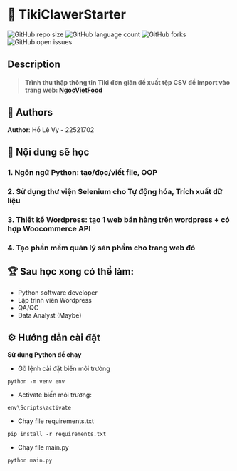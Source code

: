 # 📒 TikiClawerStarter
![GitHub repo size](https://img.shields.io/github/repo-size/CodingLinhTinh/TikiClawerStarter?style=for-the-badge)
![GitHub language count](https://img.shields.io/github/languages/count/CodingLinhTinh/TikiClawerStarter?style=for-the-badge)
![GitHub forks](https://img.shields.io/github/forks/CodingLinhTinh/TikiClawerStarter?style=for-the-badge)
![GitHub open issues](https://img.shields.io/github/issues/CodingLinhTinh/TikiClawerStarter?style=for-the-badge)

## Description
> #### Trình thu thập thông tin Tiki đơn giản để xuất tệp CSV để import vào trang web: <a href='https://ngocvietfood.azurewebsites.net/'>NgocVietFood</a>

## 🧐 Authors
**Author**: Hồ Lê Vy - 22521702

## 🏫 Nội dung sẽ học
### 1. Ngôn ngữ Python:  tạo/đọc/viết file, OOP
### 2. Sử dụng thư viện Selenium cho Tự động hóa, Trích xuất dữ liệu
### 3. Thiết kế Wordpress:  tạo 1 web bán hàng trên wordpress + có hợp Woocommerce API
### 4. Tạo phần mềm quản lý sản phẩm cho trang web đó

## 🏆 Sau học xong có thể làm:
- Python software developer
- Lập trình viên Wordpress
- QA/QC
- Data Analyst (Maybe)

## ⚙️ Hướng dẫn cài đặt
<b>Sử dụng Python để chạy</b>
- Gõ lệnh cài đặt biến môi trường
```
python -m venv env
```
- Activate biến môi trường:
```
env\Scripts\activate
```
- Chạy file requirements.txt 
```
pip install -r requirements.txt 
```
- Chạy file main.py
```
python main.py
```
